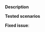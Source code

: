 <!-- Thank you for considering contributing to this repository! We encourage you to use PSR-2. -->

**Description**
<!-- Please provide a description of the changes proposed in the Pull Request -->

**Tested scenarios**
<!-- Description of tested scenarios -->
<!-- Please verify that the unit tests are passing by running "vendor/bin/phpunit -c ." -->

**Fixed issue**:  <!-- #-prefixed issue number -->